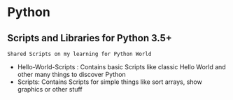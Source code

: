 # Python
## Scripts and Libraries for Python 3.5+

`Shared Scripts on my learning for Python World`
- Hello-World-Scripts : Contains basic Scripts like classic Hello World and other many things to discover Python
- Scripts: Contains Scripts for simple things like sort arrays, show graphics or other stuff


